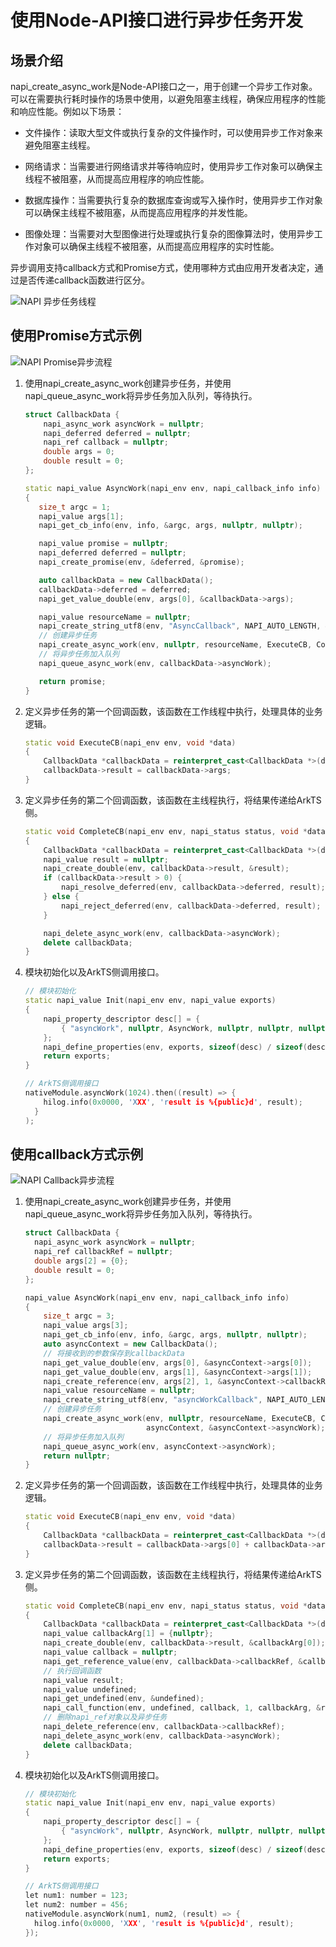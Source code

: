 # 使用Node-API接口进行异步任务开发

## 场景介绍

napi_create_async_work是Node-API接口之一，用于创建一个异步工作对象。可以在需要执行耗时操作的场景中使用，以避免阻塞主线程，确保应用程序的性能和响应性能。例如以下场景：

- 文件操作：读取大型文件或执行复杂的文件操作时，可以使用异步工作对象来避免阻塞主线程。

- 网络请求：当需要进行网络请求并等待响应时，使用异步工作对象可以确保主线程不被阻塞，从而提高应用程序的响应性能。

- 数据库操作：当需要执行复杂的数据库查询或写入操作时，使用异步工作对象可以确保主线程不被阻塞，从而提高应用程序的并发性能。

- 图像处理：当需要对大型图像进行处理或执行复杂的图像算法时，使用异步工作对象可以确保主线程不被阻塞，从而提高应用程序的实时性能。

异步调用支持callback方式和Promise方式，使用哪种方式由应用开发者决定，通过是否传递callback函数进行区分。

![NAPI 异步任务线程](figures/napi_async_work.png)

## 使用Promise方式示例

![NAPI Promise异步流程](figures/napi_async_work_with_promise.png)

1. 使用napi_create_async_work创建异步任务，并使用napi_queue_async_work将异步任务加入队列，等待执行。

   ```cpp
   struct CallbackData {
       napi_async_work asyncWork = nullptr;
       napi_deferred deferred = nullptr;
       napi_ref callback = nullptr;
       double args = 0;
       double result = 0;
   };
   
   static napi_value AsyncWork(napi_env env, napi_callback_info info)
   {
      size_t argc = 1;
      napi_value args[1];
      napi_get_cb_info(env, info, &argc, args, nullptr, nullptr);
   
      napi_value promise = nullptr;
      napi_deferred deferred = nullptr;
      napi_create_promise(env, &deferred, &promise);
   
      auto callbackData = new CallbackData();
      callbackData->deferred = deferred;
      napi_get_value_double(env, args[0], &callbackData->args);
   
      napi_value resourceName = nullptr;
      napi_create_string_utf8(env, "AsyncCallback", NAPI_AUTO_LENGTH, &resourceName);
      // 创建异步任务
      napi_create_async_work(env, nullptr, resourceName, ExecuteCB, CompleteCB, callbackData, &callbackData->asyncWork);
      // 将异步任务加入队列
      napi_queue_async_work(env, callbackData->asyncWork);
   
      return promise;
   }
   ```

2. 定义异步任务的第一个回调函数，该函数在工作线程中执行，处理具体的业务逻辑。

   ```cpp
   static void ExecuteCB(napi_env env, void *data)
   {
       CallbackData *callbackData = reinterpret_cast<CallbackData *>(data);
       callbackData->result = callbackData->args;
   }
   ```

3. 定义异步任务的第二个回调函数，该函数在主线程执行，将结果传递给ArkTS侧。

   ```cpp
   static void CompleteCB(napi_env env, napi_status status, void *data)
   {
       CallbackData *callbackData = reinterpret_cast<CallbackData *>(data);
       napi_value result = nullptr;
       napi_create_double(env, callbackData->result, &result);
       if (callbackData->result > 0) {
           napi_resolve_deferred(env, callbackData->deferred, result);
       } else {
           napi_reject_deferred(env, callbackData->deferred, result);
       }
   
       napi_delete_async_work(env, callbackData->asyncWork);
       delete callbackData;
   }
   ```

4. 模块初始化以及ArkTS侧调用接口。

   ```cpp
   // 模块初始化
   static napi_value Init(napi_env env, napi_value exports)
   {
       napi_property_descriptor desc[] = {
           { "asyncWork", nullptr, AsyncWork, nullptr, nullptr, nullptr, napi_default, nullptr }
       };
       napi_define_properties(env, exports, sizeof(desc) / sizeof(desc[0]), desc);
       return exports;
   }
   
   // ArkTS侧调用接口
   nativeModule.asyncWork(1024).then((result) => {
       hilog.info(0x0000, 'XXX', 'result is %{public}d', result);
     }
   );
   ```

## 使用callback方式示例

![NAPI Callback异步流程](figures/napi_async_work_with_callback.png)

1. 使用napi_create_async_work创建异步任务，并使用napi_queue_async_work将异步任务加入队列，等待执行。

   ```cpp
   struct CallbackData {
     napi_async_work asyncWork = nullptr;
     napi_ref callbackRef = nullptr;
     double args[2] = {0};
     double result = 0;
   };
   
   napi_value AsyncWork(napi_env env, napi_callback_info info) 
   {
       size_t argc = 3;
       napi_value args[3];
       napi_get_cb_info(env, info, &argc, args, nullptr, nullptr);
       auto asyncContext = new CallbackData();
       // 将接收到的参数保存到callbackData
       napi_get_value_double(env, args[0], &asyncContext->args[0]);
       napi_get_value_double(env, args[1], &asyncContext->args[1]);
       napi_create_reference(env, args[2], 1, &asyncContext->callbackRef);
       napi_value resourceName = nullptr;
       napi_create_string_utf8(env, "asyncWorkCallback", NAPI_AUTO_LENGTH, &resourceName);
       // 创建异步任务
       napi_create_async_work(env, nullptr, resourceName, ExecuteCB, CompleteCB, 
                              asyncContext, &asyncContext->asyncWork); 
       // 将异步任务加入队列
       napi_queue_async_work(env, asyncContext->asyncWork);
       return nullptr;
   }
   ```

2. 定义异步任务的第一个回调函数，该函数在工作线程中执行，处理具体的业务逻辑。

   ```cpp
   static void ExecuteCB(napi_env env, void *data) 
   {
       CallbackData *callbackData = reinterpret_cast<CallbackData *>(data);
       callbackData->result = callbackData->args[0] + callbackData->args[1];
   }
   ```

3. 定义异步任务的第二个回调函数，该函数在主线程执行，将结果传递给ArkTS侧。

   ```cpp
   static void CompleteCB(napi_env env, napi_status status, void *data) 
   {
       CallbackData *callbackData = reinterpret_cast<CallbackData *>(data);
       napi_value callbackArg[1] = {nullptr};
       napi_create_double(env, callbackData->result, &callbackArg[0]);
       napi_value callback = nullptr;
       napi_get_reference_value(env, callbackData->callbackRef, &callback);
       // 执行回调函数
       napi_value result;
       napi_value undefined;
       napi_get_undefined(env, &undefined);
       napi_call_function(env, undefined, callback, 1, callbackArg, &result);
       // 删除napi_ref对象以及异步任务
       napi_delete_reference(env, callbackData->callbackRef);
       napi_delete_async_work(env, callbackData->asyncWork);
       delete callbackData;
   }
   ```

4. 模块初始化以及ArkTS侧调用接口。

   ```cpp
   // 模块初始化
   static napi_value Init(napi_env env, napi_value exports)
   {
       napi_property_descriptor desc[] = {
           { "asyncWork", nullptr, AsyncWork, nullptr, nullptr, nullptr, napi_default, nullptr }
       };
       napi_define_properties(env, exports, sizeof(desc) / sizeof(desc[0]), desc);
       return exports;
   }
   
   // ArkTS侧调用接口
   let num1: number = 123;
   let num2: number = 456;
   nativeModule.asyncWork(num1, num2, (result) => {
     hilog.info(0x0000, 'XXX', 'result is %{public}d', result);
   }); 
   ```
